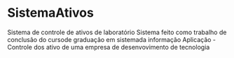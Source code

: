 # SistemaAtivos
Sistema de controle de ativos de laboratório
Sistema feito como trabalho de conclusão do cursode graduação em sistemada informação
Aplicação  - Controle dos ativo de uma empresa de desenvovimento de tecnologia
